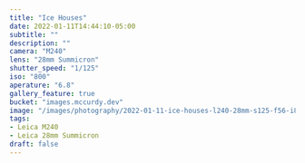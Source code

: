 ```yaml
---
title: "Ice Houses"
date: 2022-01-11T14:44:10-05:00
subtitle: ""
description: ""
camera: "M240"
lens: "28mm Summicron"
shutter_speed: "1/125"
iso: "800"
aperature: "6.8"
gallery_feature: true
bucket: "images.mccurdy.dev"
image: "/images/photography/2022-01-11-ice-houses-l240-28mm-s125-f56-i800.jpg"
tags:
- Leica M240
- Leica 28mm Summicron
draft: false
---
```

